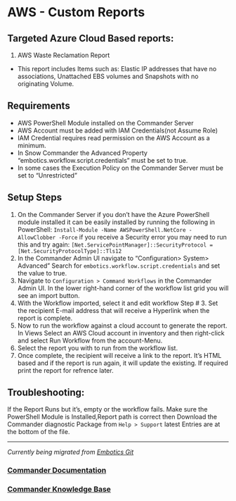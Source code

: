# AWS - Custom Reports
 
## Targeted Azure Cloud Based reports:
1. AWS Waste Reclamation Report
 - This report includes Items such as: Elastic IP addresses that have no associations, Unattached EBS volumes and Snapshots with no originating Volume.

## Requirements
 - AWS PowerShell Module installed on the Commander Server
 - AWS Account must be added with IAM Credentials(not Assume Role)
 - IAM Credential requires read permission on the AWS Account as a minimum.
 - In Snow Commander the Advanced Property “embotics.workflow.script.credentials” must be set to true.
 - In some cases the Execution Policy on the Commander Server must be set to “Unrestricted”


## Setup Steps
1. On the Commander Server if you don’t have the Azure PowerShell module installed it can be easily  installed by running the following in PowerShell:
```Install-Module -Name AWSPowerShell.NetCore -AllowClobber -Force```
if you receive a Security error you may need to run this and try again:
```[Net.ServicePointManager]::SecurityProtocol = [Net.SecurityProtocolType]::Tls12```
2. In the Commander Admin UI navigate to “Configuration> System> Advanced”
Search for ```embotics.workflow.script.credentials``` and set the value to true.
3. Navigate to ```Configuration > Command Workflows``` in the Commander Admin UI. In the lower right-hand corner of the workflow list grid you will see an import button.
4. With the Workflow imported, select it and edit workflow Step # 3. Set the recipient E-mail address that will receive a Hyperlink when the report is complete.
5. Now to run the workflow against a cloud account to generate the report. In Views Select an AWS Cloud account in inventory and then right-click and select Run Workflow from the account-Menu.
6. Select the report you with to run from the workflow list.
7. Once complete, the recipient will receive a link to the report. It’s HTML based and if the report is run again, it will update the existing. If required print the report for refrence later.


## Troubleshooting:
If the Report Runs but it’s, empty or the workflow fails. Make sure the PowerShell Module is Installed,Report path is correct then Download the Commander diagnostic Package from ```Help > Support``` latest Entries are at the bottom of the file.


_______ 

*Currently being migrated from [Embotics Git](https://github.com/Embotics)*

### [Commander Documentation](https://docs.snowsoftware.com/commander/index.htm)

### [Commander Knowledge Base](https://community.snowsoftware.com/s/topic/0TO1r000000E5srGAC/commander?tabset-056aa=2)



